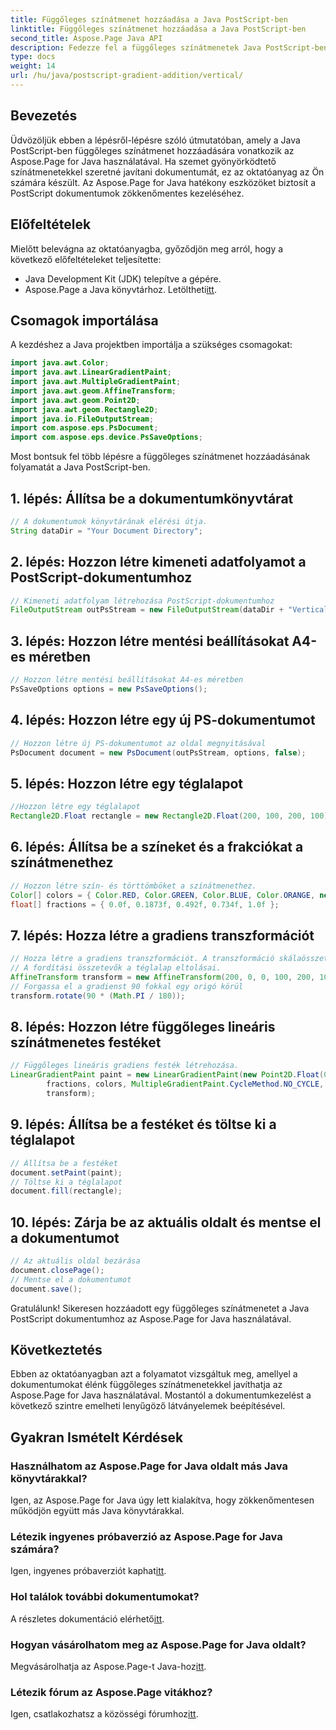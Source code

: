 ```yaml
---
title: Függőleges színátmenet hozzáadása a Java PostScript-ben
linktitle: Függőleges színátmenet hozzáadása a Java PostScript-ben
second_title: Aspose.Page Java API
description: Fedezze fel a függőleges színátmenetek Java PostScript-ben történő hozzáadásának lépésenkénti útmutatóját az Aspose.Page for Java segítségével. Fokozza dokumentumait könnyedén élénk látványvilággal.
type: docs
weight: 14
url: /hu/java/postscript-gradient-addition/vertical/
---
```

## Bevezetés
Üdvözöljük ebben a lépésről-lépésre szóló útmutatóban, amely a Java PostScript-ben függőleges színátmenet hozzáadására vonatkozik az Aspose.Page for Java használatával. Ha szemet gyönyörködtető színátmenetekkel szeretné javítani dokumentumát, ez az oktatóanyag az Ön számára készült. Az Aspose.Page for Java hatékony eszközöket biztosít a PostScript dokumentumok zökkenőmentes kezeléséhez.
## Előfeltételek
Mielőtt belevágna az oktatóanyagba, győződjön meg arról, hogy a következő előfeltételeket teljesítette:
- Java Development Kit (JDK) telepítve a gépére.
-  Aspose.Page a Java könyvtárhoz. Letöltheti[itt](https://releases.aspose.com/page/java/).
## Csomagok importálása
A kezdéshez a Java projektben importálja a szükséges csomagokat:
```java
import java.awt.Color;
import java.awt.LinearGradientPaint;
import java.awt.MultipleGradientPaint;
import java.awt.geom.AffineTransform;
import java.awt.geom.Point2D;
import java.awt.geom.Rectangle2D;
import java.io.FileOutputStream;
import com.aspose.eps.PsDocument;
import com.aspose.eps.device.PsSaveOptions;
```
Most bontsuk fel több lépésre a függőleges színátmenet hozzáadásának folyamatát a Java PostScript-ben.
## 1. lépés: Állítsa be a dokumentumkönyvtárat
```java
// A dokumentumok könyvtárának elérési útja.
String dataDir = "Your Document Directory";
```
## 2. lépés: Hozzon létre kimeneti adatfolyamot a PostScript-dokumentumhoz
```java
// Kimeneti adatfolyam létrehozása PostScript-dokumentumhoz
FileOutputStream outPsStream = new FileOutputStream(dataDir + "VerticalGradient_outPS.ps");
```
## 3. lépés: Hozzon létre mentési beállításokat A4-es méretben
```java
// Hozzon létre mentési beállításokat A4-es méretben
PsSaveOptions options = new PsSaveOptions();
```
## 4. lépés: Hozzon létre egy új PS-dokumentumot
```java
// Hozzon létre új PS-dokumentumot az oldal megnyitásával
PsDocument document = new PsDocument(outPsStream, options, false);
```
## 5. lépés: Hozzon létre egy téglalapot
```java
//Hozzon létre egy téglalapot
Rectangle2D.Float rectangle = new Rectangle2D.Float(200, 100, 200, 100);
```
## 6. lépés: Állítsa be a színeket és a frakciókat a színátmenethez
```java
// Hozzon létre szín- és törttömböket a színátmenethez.
Color[] colors = { Color.RED, Color.GREEN, Color.BLUE, Color.ORANGE, new Color(85, 107, 47) };
float[] fractions = { 0.0f, 0.1873f, 0.492f, 0.734f, 1.0f };
```
## 7. lépés: Hozza létre a gradiens transzformációt
```java
// Hozza létre a gradiens transzformációt. A transzformáció skálaösszetevőinek meg kell egyeznie a téglalap szélességével és magasságával.
// A fordítási összetevők a téglalap eltolásai.
AffineTransform transform = new AffineTransform(200, 0, 0, 100, 200, 100);
// Forgassa el a gradienst 90 fokkal egy origó körül
transform.rotate(90 * (Math.PI / 180));
```
## 8. lépés: Hozzon létre függőleges lineáris színátmenetes festéket
```java
// Függőleges lineáris gradiens festék létrehozása.
LinearGradientPaint paint = new LinearGradientPaint(new Point2D.Float(0, 0), new Point2D.Float(200, 100),
        fractions, colors, MultipleGradientPaint.CycleMethod.NO_CYCLE, MultipleGradientPaint.ColorSpaceType.SRGB,
        transform);
```
## 9. lépés: Állítsa be a festéket és töltse ki a téglalapot
```java
// Állítsa be a festéket
document.setPaint(paint);
// Töltse ki a téglalapot
document.fill(rectangle);
```
## 10. lépés: Zárja be az aktuális oldalt és mentse el a dokumentumot
```java
// Az aktuális oldal bezárása
document.closePage();
// Mentse el a dokumentumot
document.save();
```
Gratulálunk! Sikeresen hozzáadott egy függőleges színátmenetet a Java PostScript dokumentumhoz az Aspose.Page for Java használatával.
## Következtetés
Ebben az oktatóanyagban azt a folyamatot vizsgáltuk meg, amellyel a dokumentumokat élénk függőleges színátmenetekkel javíthatja az Aspose.Page for Java használatával. Mostantól a dokumentumkezelést a következő szintre emelheti lenyűgöző látványelemek beépítésével.
## Gyakran Ismételt Kérdések
### Használhatom az Aspose.Page for Java oldalt más Java könyvtárakkal?
Igen, az Aspose.Page for Java úgy lett kialakítva, hogy zökkenőmentesen működjön együtt más Java könyvtárakkal.
### Létezik ingyenes próbaverzió az Aspose.Page for Java számára?
 Igen, ingyenes próbaverziót kaphat[itt](https://releases.aspose.com/).
### Hol találok további dokumentumokat?
 A részletes dokumentáció elérhető[itt](https://reference.aspose.com/page/java/).
### Hogyan vásárolhatom meg az Aspose.Page for Java oldalt?
 Megvásárolhatja az Aspose.Page-t Java-hoz[itt](https://purchase.aspose.com/buy).
### Létezik fórum az Aspose.Page vitákhoz?
 Igen, csatlakozhatsz a közösségi fórumhoz[itt](https://forum.aspose.com/c/page/39).